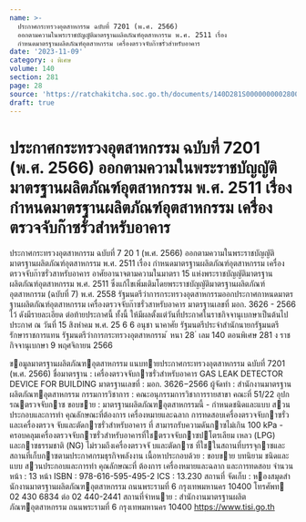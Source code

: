 ```yaml
---
name: >-
  ประกาศกระทรวงอุตสาหกรรม ฉบับที่ 7201 (พ.ศ. 2566)
  ออกตามความในพระราชบัญญัติมาตรฐานผลิตภัณฑ์อุตสาหกรรม พ.ศ. 2511 เรื่อง
  กำหนดมาตรฐานผลิตภัณฑ์อุตสาหกรรม เครื่องตรวจจับก๊าซรั่วสำหรับอาคาร
date: '2023-11-09'
category: ง พิเศษ
volume: 140
section: 281
page: 28
source: 'https://ratchakitcha.soc.go.th/documents/140D281S0000000002800.pdf'
draft: true
---
```


# ประกาศกระทรวงอุตสาหกรรม ฉบับที่ 7201 (พ.ศ. 2566) ออกตามความในพระราชบัญญัติมาตรฐานผลิตภัณฑ์อุตสาหกรรม พ.ศ. 2511 เรื่อง กำหนดมาตรฐานผลิตภัณฑ์อุตสาหกรรม เครื่องตรวจจับก๊าซรั่วสำหรับอาคาร

ประกาศกระทรวงอุตสาหกรรม ฉบับที่ 7 20 1 (พ.ศ. 2566) ออกตามความในพระราชบัญญัติมาตรฐานผลิตภัณฑ์อุตสาหกรรม พ.ศ. 2511 เรื่อง กำหนดมาตรฐานผลิตภัณฑ์อุตสาหกรรม เครื่องตรวจจับก๊าซรั่วสาหรับอาคาร อาศัยอานาจตามความในมาตรา 15 แห่งพระราชบัญญัติมาตรฐานผลิตภัณฑ์อุตสาหกรรม พ.ศ. 2511 ซึ่งแก้ไขเพิ่มเติมโดยพระราชบัญญัติมาตรฐานผลิตภัณฑ์อุตสาหกรรม (ฉบับที่ 7) พ.ศ. 2558 รัฐมนตรีว่าการกระทรวงอุตสาหกรรมออกประกาศกาหนดมาตรฐานผลิตภัณฑ์อุตสาหกรรม เครื่องตรวจจับก๊าซรั่วสาหรับอาคาร มาตรฐานเลขที่ มอก. 3626 - 2566 ไว้ ดังมีรายละเอียด ต่อท้ายประกาศนี้ ทั้งนี้ ให้มีผลตั้งแต่วันที่ประกาศในราชกิจจานุเบกษาเป็นต้นไป ประกาศ ณ วันที่ 15 สิงหำคม พ.ศ. 25 6 6 อนุชา นาคาศัย รัฐมนตรีประจำสำนักนายกรัฐมนตรี รักษาราชการแทน รัฐมนตรีว่าการกระทรวงอุตสาหกรรม ้ หนา 28 ่ เลม 140 ตอนพิเศษ 281 ง ราชกิจจานุเบกษา 9 พฤศจิกายน 2566

ขอมูลมาตรฐานผลิตภัณฑอุตสาหกรรม แนบทายประกาศกระทรวงอุตสาหกรรม ฉบับที่ 7201 (พ.ศ. 2566) ชื่อมาตรฐาน : เครื่องตรวจจับกาซรั่วสําหรับอาคาร GAS LEAK DETECTOR DEVICE FOR BUILDING มาตรฐานเลขที่ : มอก. 3626−2566 ผู้จัดทํา : สํานักงานมาตรฐานผลิตภัณฑอุตสาหกรรม กรรมการวิชาการ : คณะอนุกรรมการวิชาการรายสาขา คณะที่ 51/22 อุปกรณตรวจจับกาซ ขอบขาย : มาตรฐานผลิตภัณฑอุตสาหกรรมนี้ - กําหนดชนิดและแบบ สวนประกอบและการทํา คุณลักษณะที่ต้องการ เครื่องหมายและฉลาก การทดสอบเครื่องตรวจจับกาซรั่ว และเครื่องตรวจ จับและตัดกาซรั่วสําหรับอาคาร ที่ สามารถรับความดันกาซไม่เกิน 100 kPa - ครอบคลุมเครื่องตรวจจับกาซรั่วสําหรับอาคารที่ใชตรวจจับกาซปโตรเลียม เหลว (LPG) และกาซธรรมชาติ (NG) ไม่รวมถึงเครื่องตรวจจั บและตัดกาซ ที่ใชในสถานที่บรรจุกาซและสถานที่เก็บกาซตามประกาศกรมธุรกิจพลังงาน เนื้อหาประกอบด้วย : ขอบขาย บทนิยาม ชนิดและแบบ สวนประกอบและการทํา คุณลักษณะที่ ต้องการ เครื่องหมายและฉลาก และการทดสอบ จํานวนหน้า : 13 หน้า ISBN : 978-616-595-495-2 ICS : 13.230 สถานที่ จัดเก็บ : หองสมุดสํานักงานมาตรฐานผลิตภัณฑอุตสาหกรรม ถนนพระรามที่ 6 กรุงเทพมหานคร 10400 โทรศัพท 02 430 6834 ต่อ 02 440-2441 สถานที่จําหนาย : สํานักงานมาตรฐานผลิตภัณฑอุตสาหกรรม ถนนพระรามที่ 6 กรุงเทพมหานคร 10400 https://www.tisi.go.th
